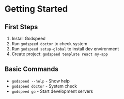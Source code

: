 # Getting Started

## First Steps

1. Install Godspeed
2. Run `godspeed doctor` to check system
3. Run `godspeed setup-global` to install dev environment
4. Create project: `godspeed template react my-app`

## Basic Commands

- `godspeed --help` - Show help
- `godspeed doctor` - System check
- `godspeed go` - Start development servers
